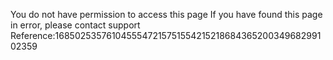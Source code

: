 You do not have permission to access this page If you have found this page in error, please contact support Reference:168502535761045554721575155421521868436520034968299102359